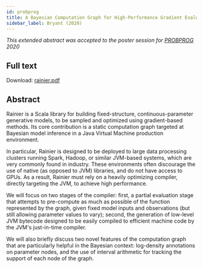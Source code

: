 ```yaml
---
id: probprog
title: A Bayesian Computation Graph for High-Performance Gradient Evaluation on the JVM
sidebar_label: Bryant (2020)
---
```


_This extended abstract was accepted to the poster session for [PROBPROG](https://probprog.cc/) 2020_

## Full text

Download: [rainier.pdf](http://rainier.fit/img/rainier.pdf)

## Abstract

Rainier is a Scala library for building fixed-structure, continuous-parameter generative models, to be sampled and optimized using gradient-based methods. Its core contribution is a static computation graph targeted at Bayesian model inference in a Java Virtual Machine production environment.

In particular, Rainier is designed to be deployed to large data processing clusters running Spark, Hadoop, or similar JVM-based systems, which are very commonly found in industry. These environments often discourage the use of native (as opposed to JVM) libraries, and do not have access to GPUs. As a result, Rainier must rely on a heavily optimizing compiler, directly targeting the JVM, to achieve high performance.

We will focus on two stages of the compiler: first, a partial evaluation stage that attempts to pre-compute as much as possible of the function represented by the graph, given fixed model inputs and observations (but still allowing parameter values to vary); second, the generation of low-level JVM bytecode designed to be easily compiled to efficient machine code by the JVM's just-in-time compiler.

We will also briefly discuss two novel features of the computation graph that are particularly helpful in the Bayesian context: log-density annotations on parameter nodes, and the use of interval arithmetic for tracking the support of each node of the graph.
